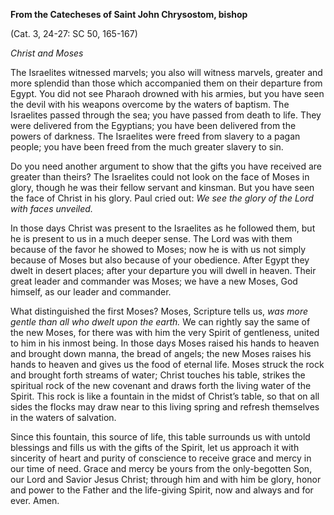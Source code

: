 

**From the Catecheses of Saint John Chrysostom, bishop**

(Cat. 3, 24-27: SC 50, 165-167)

_Christ and Moses_

The Israelites witnessed marvels; you also will witness marvels, greater and more splendid than those which accompanied them on their departure from Egypt. You did not see Pharaoh drowned with his armies, but you have seen the devil with his weapons overcome by the waters of baptism. The Israelites passed through the sea; you have passed from death to life. They were delivered from the Egyptians; you have been delivered from the powers of darkness. The Israelites were freed from slavery to a pagan people; you have been freed from the much greater slavery to sin.

Do you need another argument to show that the gifts you have received are greater than theirs? The Israelites could not look on the face of Moses in glory, though he was their fellow servant and kinsman. But you have seen the face of Christ in his glory. Paul cried out: _We see the glory of the Lord with faces unveiled._

In those days Christ was present to the Israelites as he followed them, but he is present to us in a much deeper sense. The Lord was with them because of the favor he showed to Moses; now he is with us not simply because of Moses but also because of your obedience. After Egypt they dwelt in desert places; after your departure you will dwell in heaven. Their great leader and commander was Moses; we have a new Moses, God himself, as our leader and commander.

What distinguished the first Moses? Moses, Scripture tells us, _was more gentle than all who dwelt upon the earth._ We can rightly say the same of the new Moses, for there was with him the very Spirit of gentleness, united to him in his inmost being. In those days Moses raised his hands to heaven and brought down manna, the bread of angels; the new Moses raises his hands to heaven and gives us the food of eternal life. Moses struck the rock and brought forth streams of water; Christ touches his table, strikes the spiritual rock of the new covenant and draws forth the living water of the Spirit. This rock is like a fountain in the midst of Christ’s table, so that on all sides the flocks may draw near to this living spring and refresh themselves in the waters of salvation.

Since this fountain, this source of life, this table surrounds us with untold blessings and fills us with the gifts of the Spirit, let us approach it with sincerity of heart and purity of conscience to receive grace and mercy in our time of need. Grace and mercy be yours from the only-begotten Son, our Lord and Savior Jesus Christ; through him and with him be glory, honor and power to the Father and the life-giving Spirit, now and always and for ever. Amen.

